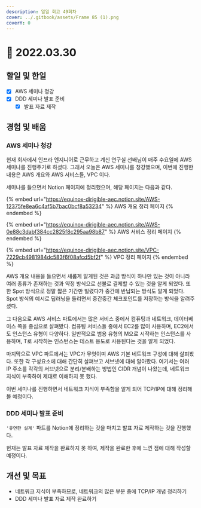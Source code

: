 ```yaml
---
description: 일일 회고 49회차
cover: ../.gitbook/assets/Frame 85 (1).png
coverY: 0
---
```


# 🙂 2022.03.30

## 할일 및 한일

* [x] AWS 세미나 청강
* [x] DDD 세미나 발표 준비
  * [x] 발표 자료 제작

## 경험 및 배움

### AWS 세미나 청강

현재 회사에서 인프라 엔지니어로 근무하고 계신 연구실 선배님이 매주 수요일에 AWS 세미나를 진행주기로 하셨다. 그래서 오늘은 AWS 세미나를 청강했으며, 이번에 진행한 내용은 AWS 개요와 AWS 서비스들, VPC 이다.&#x20;



세미나를 들으면서 Notion 페이지에 정리했으며, 해당 페이지는 다음과 같다.



{% embed url="https://equinox-dirigible-aec.notion.site/AWS-12375fe8ea6c4af5b7bac0bcf8a53234" %}
AWS 개요 정리 페이지
{% endembed %}



{% embed url="https://equinox-dirigible-aec.notion.site/AWS-0e88c3dabf384cc2825f8c295aa98b87" %}
AWS 서비스 정리 페이지
{% endembed %}



{% embed url="https://equinox-dirigible-aec.notion.site/VPC-7229cb4981984dc583f6f08afcd5bf2f" %}
VPC 정리 페이지
{% endembed %}



AWS 개요 내용을 들으면서 새롭게 알게된 것은 과금 방식이 하나만 있는 것이 아니라 여러 종류가 존재하는 것과 약정 방식으로 선불로 결제할 수 있는 것을 알게 되었다. 또한 Spot 방식으로 정말 짧은 기간만 빌렸다가 중간에 반납되는 방식도 알게 되었다. Spot 방식의 예시로 딥러닝을 돌리면서 중간중간 체크포인트를 저장하는 방식을 알려주셨다.

그 다음으로 AWS 서비스 파트에서는 많은 서비스 중에서 컴퓨팅과 네트워크, 데이터베이스 쪽을 중심으로 살펴봤다. 컴퓨팅 서비스들 중에서 EC2를 많이 사용하며, EC2에서도 인스턴스 유형이 다양하다. 일반적으로 범용 유형의 M으로 시작하는 인스턴스를 사용하며, T로 시작하는 인스턴스는 테스트 용도로 사용된다는 것을 알게 되었다.

마지막으로 VPC 파트에서는 VPC가 무엇이며 AWS 기본 네트워크 구성에 대해 살펴봤다. 또한 각 구성요소에 대해 간단히 살펴보고 서브넷에 대해 알아봤다. 여기서는 여러 IP 주소를 각각의 서브넷으로 분리/분배하는 방법인 CIDR 개념이 나왔는데, 네트워크 지식이 부족하여 제대로 이해하지 못 했다.

이번 세미나를 진행하면서 네트워크 지식이 부족함을 알게 되어 TCP/IP에 대해 정리해 볼 예정이다.



### DDD 세미나 발표 준비

`'유연한 설계'` 파트를 Notion에 정리하는 것을 마치고 발표 자료 제작하는 것을 진행했다.

현재는 발표 자료 제작을 완료하지 못 하여, 제작을 완료한 후에 느낀 점에 대해 작성할 예정이다.

## 개선 및 목표

* 네트워크 지식이 부족하므로, 네트워크의 많은 부분 중에 TCP/IP 개념 정리하기
* DDD 세미나 발표 자료 제작 완료하기


